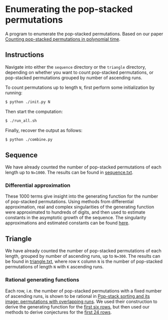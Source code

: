# Enumerating the pop-stacked permutations

A program to enumerate the pop-stacked permutations. Based on our paper
[Counting pop-stacked permutations in polynomial time](TODO).

## Instructions

Navigate into either the `sequence` directory or the `triangle` directory,
depending on whether you want to count pop-stacked permutations, or pop-stacked
permutations grouped by number of ascending runs.

To count permutations up to length `N`, first perform some initialization by
running:
```bash
$ python ./init.py N
```

Then start the computation:
```bash
$ ./run_all.sh
```

Finally, recover the output as follows:
```bash
$ python ./combine.py
```

## Sequence

We have already counted the number of pop-stacked permutations of each length
up to `N=1000`. The results can be found in
[sequence.txt](https://github.com/SuprDewd/pop-stacked-perms/blob/master/sequence.txt).

### Differential approximation
These 1000 terms give insight into the generating function for the number of
pop-stacked permutations. Using methods from differential approximation,
real and complex singularities of the generating function were approximated to
hundreds of digits, and then used to estimate constants in the asymptotic
growth of the sequence. The singularity approximations and estimated constants
can be found
[here](https://github.com/SuprDewd/pop-stacked-perms/blob/master/singularity_estimates.txt).


## Triangle

We have already counted the number of pop-stacked permutations of each length,
grouped by number of ascending runs, up to `N=300`. The results can be found in
[triangle.txt](https://github.com/SuprDewd/pop-stacked-perms/blob/master/triangle.txt),
where row `K` column `N` is the number of pop-stacked permutations of length
`N` with `K` ascending runs.

### Rational generating functions
Each row, i.e. the number of pop-stacked permutations with a fixed number of
ascending runs, is shown to be rational in [Pop-stack sorting and its image:
permutations with overlapping runs](https://lipn.fr/~cb/Papers/popstack.pdf).
We used their construction to derive the generating function for the [first six
rows](https://github.com/SuprDewd/pop-stacked-perms/blob/master/f_k_correct.txt),
but then used our methods to derive conjectures for the [first 24
rows](https://github.com/SuprDewd/pop-stacked-perms/blob/master/f_k_guesses.txt).

